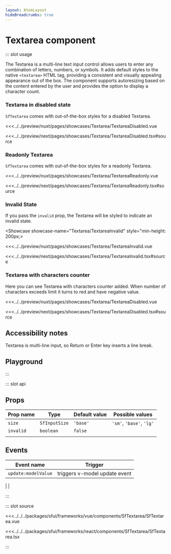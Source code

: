 ```yaml
---
layout: AtomLayout
hideBreadcrumbs: true
---
```


# Textarea component

::: slot usage

The Textarea is a multi-line text input control allows users to enter any combination of letters, numbers, or symbols. It adds default styles to the native `<textarea>` HTML tag, providing a consistent and visually appealing appearance out of the box. The component supports autoresizing based on the content entered by the user and provides the option to display a character count.

### Textarea in disabled state

`SfTextarea` comes with out-of-the-box styles for a disabled Textarea.

<Showcase showcase-name="Textarea/TextareaDisabled">

<!-- vue -->
<<<../../preview/nuxt/pages/showcases/Textarea/TextareaDisabled.vue
<!-- end vue -->
<!-- react -->
<<<../../preview/next/pages/showcases/Textarea/TextareaDisabled.tsx#source
<!-- end react -->
</Showcase>

### Readonly Textarea

`SfTextarea` comes with out-of-the-box styles for a readonly Textarea.

<Showcase showcase-name="Textarea/TextareaReadonly">

<!-- vue -->
<<<../../preview/nuxt/pages/showcases/Textarea/TextareaReadonly.vue
<!-- end vue -->
<!-- react -->
<<<../../preview/next/pages/showcases/Textarea/TextareaReadonly.tsx#source
<!-- end react -->
</Showcase>

### Invalid State

If you pass the `invalid` prop, the Textarea will be styled to indicate an invalid state.

<Showcase showcase-name="Textarea/TextareaInvalid" style="min-height: 200px;>

<!-- vue -->
<<<../../preview/nuxt/pages/showcases/Textarea/TextareaInvalid.vue
<!-- end vue -->
<!-- react -->
<<<../../preview/next/pages/showcases/Textarea/TextareaInvalid.tsx#source
<!-- end react -->
</Showcase>

### Textarea with characters counter

Here you can see Textarea with characters counter added. When number of characters exceeds limit it turns to red and have negative value. 

<Showcase showcase-name="Textarea/TextareaDisabled">

<!-- vue -->
<<<../../preview/nuxt/pages/showcases/Textarea/TextareaDisabled.vue
<!-- end vue -->
<!-- react -->
<<<../../preview/next/pages/showcases/Textarea/TextareaDisabled.tsx#source
<!-- end react -->
</Showcase>


## Accessibility notes

Textarea is multi-line input, so Return or Enter key inserts a line break.

## Playground

<Generate style="height: 600px;"/>

:::

::: slot api

## Props

| Prop name    | Type            | Default value | Possible values                        |
| ------------ | --------        | ------------- | -------------------------------------- |
| `size`         | `SfInputSize`  | `'base'`          | `'sm'`, `'base'`, `'lg'`                           |
| `invalid`      | `boolean`         | `false`         |      
                                 |

<!-- vue -->

## Events

| Event name        | Trigger                       |
| ----------------- | ----------------------------- |
| `update:modelValue` | triggers v-model update event |

<!-- end vue -->      |                                |

:::

::: slot source
<SourceCode>

<!-- vue -->
<<<../../../packages/sfui/frameworks/vue/components/SfTextarea/SfTextarea.vue
<!-- end vue -->
<!-- react -->
<<<../../../packages/sfui/frameworks/react/components/SfTextarea/SfTextarea.tsx
<!-- end react -->
</SourceCode>
:::